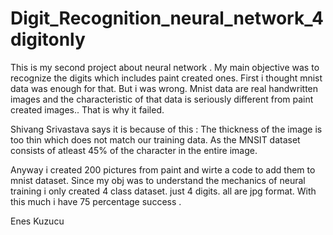 # Digit_Recognition_neural_network_4digitonly

This is my second project about neural network . My main objective was to recognize the digits which includes  paint created ones. First i thought mnist data was enough for that. But i was wrong. Mnist data are real handwritten images and the characteristic of that data is seriously different from paint created images.. That is why it failed. 

Shivang Srivastava says it is because of this :
The thickness of the image is too thin which does not match our training data. As the MNSIT dataset consists of atleast 45% of the character in the entire image.

Anyway i created 200 pictures from paint and wirte a code to add them to mnist dataset. Since my obj was to understand the mechanics of neural training i only created 4 class dataset. just 4 digits. all are jpg format.  With this much i have  75 percentage success . 


Enes Kuzucu 

